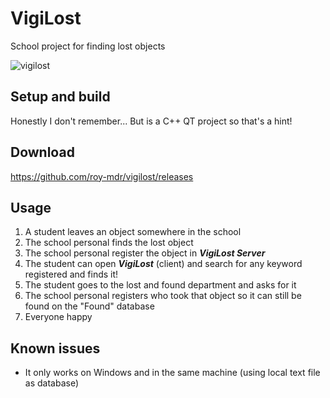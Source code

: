# VigiLost
School project for finding lost objects

![vigilost](https://user-images.githubusercontent.com/8226073/190870229-0ff50fc8-3623-4034-a87e-e28c24f34103.jpg)

## Setup and build

Honestly I don't remember... But is a C++ QT project so that's a hint!

## Download

https://github.com/roy-mdr/vigilost/releases

## Usage

1. A student leaves an object somewhere in the school
1. The school personal finds the lost object
1. The school personal register the object in ***VigiLost Server***
1. The student can open ***VigiLost*** (client) and search for any keyword registered and finds it!
1. The student goes to the lost and found department and asks for it
1. The school personal registers who took that object so it can still be found on the "Found" database
1. Everyone happy

## Known issues

- It only works on Windows and in the same machine (using local text file as database)
